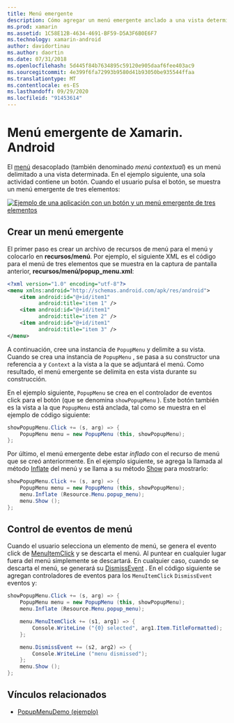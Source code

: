 ```yaml
---
title: Menú emergente
description: Cómo agregar un menú emergente anclado a una vista determinada.
ms.prod: xamarin
ms.assetid: 1C58E12B-4634-4691-BF59-D5A3F6B0E6F7
ms.technology: xamarin-android
author: davidortinau
ms.author: daortin
ms.date: 07/31/2018
ms.openlocfilehash: 5d445f84b7634895c59120e905daaf6fee403ac9
ms.sourcegitcommit: 4e399f6fa72993b9580d41b93050be935544ffaa
ms.translationtype: MT
ms.contentlocale: es-ES
ms.lasthandoff: 09/29/2020
ms.locfileid: "91453614"
---
```

# <a name="xamarinandroid-popup-menu"></a>Menú emergente de Xamarin. Android

El [menú](xref:Android.Widget.PopupMenu) desacoplado (también denominado _menú contextual_) es un menú delimitado a una vista determinada. En el ejemplo siguiente, una sola actividad contiene un botón. Cuando el usuario pulsa el botón, se muestra un menú emergente de tres elementos:

[![Ejemplo de una aplicación con un botón y un menú emergente de tres elementos](popup-menu-images/01-app-example-sml.png)](popup-menu-images/01-app-example.png#lightbox)

## <a name="creating-a-popup-menu"></a>Crear un menú emergente

El primer paso es crear un archivo de recursos de menú para el menú y colocarlo en **recursos/menú**. Por ejemplo, el siguiente XML es el código para el menú de tres elementos que se muestra en la captura de pantalla anterior, **recursos/menú/popup_menu.xml**:

```xml
<?xml version="1.0" encoding="utf-8"?>
<menu xmlns:android="http://schemas.android.com/apk/res/android">
    <item android:id="@+id/item1"
          android:title="item 1" />
    <item android:id="@+id/item1"
          android:title="item 2" />
    <item android:id="@+id/item1"
          android:title="item 3" />
</menu>
```

A continuación, cree una instancia de `PopupMenu` y delimite a su vista. Cuando se crea una instancia de `PopupMenu` , se pasa a su constructor una referencia a y `Context` a la vista a la que se adjuntará el menú. Como resultado, el menú emergente se delimita en esta vista durante su construcción.

En el ejemplo siguiente, `PopupMenu` se crea en el controlador de eventos click para el botón (que se denomina `showPopupMenu` ). Este botón también es la vista a la que `PopupMenu` está anclada, tal como se muestra en el ejemplo de código siguiente:

```csharp
showPopupMenu.Click += (s, arg) => {
    PopupMenu menu = new PopupMenu (this, showPopupMenu);
};
```

Por último, el menú emergente debe estar *inflado* con el recurso de menú que se creó anteriormente. En el ejemplo siguiente, se agrega la llamada al método [Inflate](xref:Android.Views.LayoutInflater.Inflate*) del menú y se llama a su método [Show](xref:Android.Widget.PopupMenu.Show) para mostrarlo:

```csharp
showPopupMenu.Click += (s, arg) => {
    PopupMenu menu = new PopupMenu (this, showPopupMenu);
    menu.Inflate (Resource.Menu.popup_menu);
    menu.Show ();
};
```

## <a name="handling-menu-events"></a>Control de eventos de menú

Cuando el usuario selecciona un elemento de menú, se genera el evento click de [MenuItemClick](xref:Android.Widget.PopupMenu.MenuItemClick) y se descarta el menú. Al puntear en cualquier lugar fuera del menú simplemente se descartará. En cualquier caso, cuando se descarta el menú, se generará su [DismissEvent](xref:Android.Widget.PopupMenu.Dismiss) . En el código siguiente se agregan controladores de eventos para los `MenuItemClick` `DismissEvent` eventos y:

```csharp
showPopupMenu.Click += (s, arg) => {
    PopupMenu menu = new PopupMenu (this, showPopupMenu);
    menu.Inflate (Resource.Menu.popup_menu);

    menu.MenuItemClick += (s1, arg1) => {
        Console.WriteLine ("{0} selected", arg1.Item.TitleFormatted);
    };

    menu.DismissEvent += (s2, arg2) => {
        Console.WriteLine ("menu dismissed");
    };
    menu.Show ();
};
```

## <a name="related-links"></a>Vínculos relacionados

- [PopupMenuDemo (ejemplo)](/samples/xamarin/monodroid-samples/popupmenudemo)